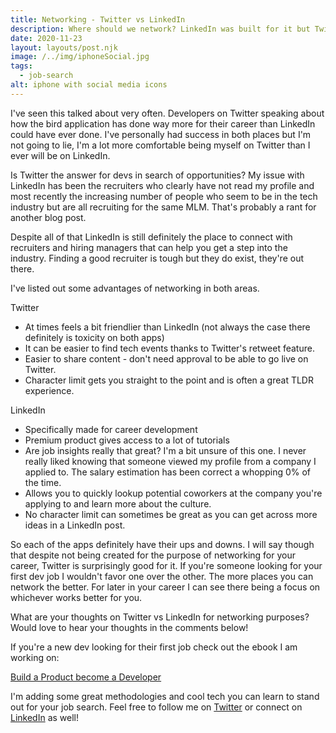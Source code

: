 ```yaml
---
title: Networking - Twitter vs LinkedIn
description: Where should we network? LinkedIn was built for it but Twitter can be a suprisingly good place to network as well.
date: 2020-11-23
layout: layouts/post.njk
image: /../img/iphoneSocial.jpg
tags:
  - job-search
alt: iphone with social media icons
---
```


I've seen this talked about very often. Developers on Twitter speaking about how the bird application has done way more for their career than LinkedIn could have ever done. I've personally had success in both places but I'm not going to lie, I'm a lot more comfortable being myself on Twitter than I ever will be on LinkedIn. 

Is Twitter the answer for devs in search of opportunities? My issue with LinkedIn has been the recruiters who clearly have not read my profile and most recently the increasing number of people who seem to be in the tech industry but are all recruiting for the same MLM. That's probably a rant for another blog post.

Despite all of that LinkedIn is still definitely the place to connect with recruiters and hiring managers that can help you get a step into the industry. Finding a good recruiter is tough but they do exist, they're out there. 

I've listed out some advantages of networking in both areas.

Twitter

- At times feels a bit friendlier than LinkedIn (not always the case there definitely is toxicity on both apps)
- It can be easier to find tech events thanks to Twitter's retweet feature.
- Easier to share content - don't need approval to be able to go live on Twitter.
- Character limit gets you straight to the point and is often a great TLDR experience.


LinkedIn
- Specifically made for career development
- Premium product gives access to a lot of tutorials
- Are job insights really that great? I'm a bit unsure of this one. I never really liked knowing that someone viewed my profile from a company I applied to. The salary estimation has been correct a whopping 0% of the time.
- Allows you to quickly lookup potential coworkers at the company you're applying to and learn more about the culture. 
- No character limit can sometimes be great as you can get across more ideas in a LinkedIn post. 

So each of the apps definitely have their ups and downs. I will say though that despite not being created for the purpose of networking for your career, Twitter is surprisingly good for it. If you're someone looking for your first dev job I wouldn't favor one over the other. The more places you can network the better. For later in your career I can see there being a focus on whichever works better for you. 

What are your thoughts on Twitter vs LinkedIn for networking purposes? Would love to hear your thoughts in the comments below! 

If you're a new dev looking for their first job check out the ebook I am working on:

[Build a Product become a Developer](https://www.buildaproduct.dev)

I'm adding some great methodologies and cool tech you can learn to stand out for your job search. Feel free to follow me on [Twitter](https://twitter.com/rahatcodes) or connect on [LinkedIn](https://www.linkedin.com/in/rahatc/) as well!
